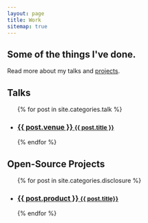 ```yaml
---
layout: page
title: Work
sitemap: true
---
```


## Some of the things I've done. 

Read more about my talks and [projects](https://github.com/xolian).

<h2>Talks</h2>
<ul class="related-posts">
  {% for post in site.categories.talk %}
    <li>
      <h3>
        <a href="{{ post.url }}">
          {{ post.venue }}
          <small>{{ post.title }}</small>
        </a>
      </h3>
    </li>
  {% endfor %}
</ul>

<h2>Open-Source Projects</h2>
<ul class="related-posts">
  {% for post in site.categories.disclosure %}
    <li>
      <h3>
        <a href="{{ post.url }}">
          {{ post.product }}
          <small>{{ post.title}}</small>
        </a>
      </h3>
    </li>
  {% endfor %}
</ul>
